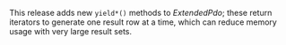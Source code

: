 This release adds new `yield*()` methods to _ExtendedPdo_; these return
iterators to generate one result row at a time, which can reduce memory usage
with very large result sets.